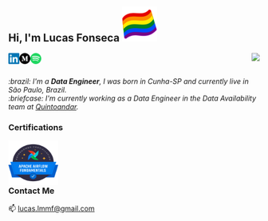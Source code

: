 <!--
**LucasMMota/LucasMMota** is a ✨ _special_ ✨ repository because its `README.md` (this file) appears on your GitHub profile.

Here are some ideas to get you started:

- 🔭 I’m currently working on ...
- 🌱 I’m currently learning ...
- 👯 I’m looking to collaborate on ...
- 🤔 I’m looking for help with ...
- 💬 Ask me about ...
- 📫 How to reach me: ...
- 😄 Pronouns: ...
- ⚡ Fun fact: ...
-->

<p>
    <h2>Hi, I'm Lucas Fonseca  <img src="https://raw.githubusercontent.com/LucasMMota/LucasMMota/main/attachments/lgbt-flag.png" width=70 /></h2>     
    <img align="right" src="https://komarev.com/ghpvc/?username=LucasMMota&style=flat&label=Visitors"  />
</p>

<a href="https://www.linkedin.com/in/lucas-mendes-mota-fonseca//">
    <img align="left" alt="Lucas' LinkedIn" width="22px" src="https://raw.githubusercontent.com/LucasMMota/LucasMMota/main/attachments/linkedin.svg"/>
</a>
<a href="https://medium.com/@lucas-fonseca">
    <img align="left" alt="Lucas' Medium" width="22px" src="https://raw.githubusercontent.com/LucasMMota/LucasMMota/main/attachments/medium.svg"/>
</a>
<a href="https://open.spotify.com/user/12164644697?si=698e6f027787461c">
    <img align="left" alt="Lucas' Spotify" width="22px" src="https://raw.githubusercontent.com/LucasMMota/LucasMMota/main/attachments/spotify.svg"/>
</a>
<br/><br/>

<p><em> 
    :brazil: I'm a <strong>Data Engineer</strong>, I was born in Cunha-SP and currently live in São Paulo, Brazil.<br />
     :briefcase:  I'm currently working as a Data Engineer in the Data Availability team at <a href="https://www.quintoandar.com.br">Quintoandar</a>. <br />
</em></p>

### Certifications
<a href="https://www.credly.com/badges/6307baa6-fbff-4545-b0a9-e991448834a7?source=github_profile">
<img align="left" alt="Lucas' Airflow" width="100px" height="90px" src="https://raw.githubusercontent.com/LucasMMota/LucasMMota/main/attachments/certification-badge-astronomer.png"/>
</a><br/><br/><br/><br/>


### Contact Me
:mailbox: <lucas.lmmf@gmail.com>
